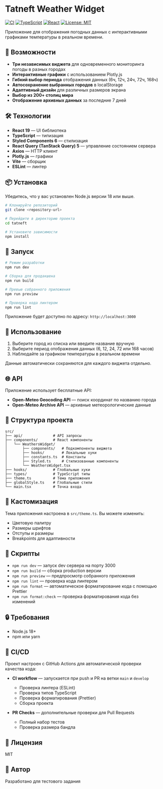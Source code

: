 # Tatneft Weather Widget

[![CI](https://github.com/USERNAME/tatneft/actions/workflows/ci.yml/badge.svg)](https://github.com/USERNAME/tatneft/actions/workflows/ci.yml)
[![TypeScript](https://img.shields.io/badge/TypeScript-5.9-blue.svg)](https://www.typescriptlang.org/)
[![React](https://img.shields.io/badge/React-19-blue.svg)](https://reactjs.org/)
[![License: MIT](https://img.shields.io/badge/License-MIT-yellow.svg)](https://opensource.org/licenses/MIT)

Приложение для отображения погодных данных с интерактивными графиками температуры в реальном времени.

## 🚀 Возможности

- **Три независимых виджета** для одновременного мониторинга погоды в разных городах
- **Интерактивные графики** с использованием Plotly.js
- **Гибкий выбор периода** отображения данных (6ч, 12ч, 24ч, 72ч, 168ч)
- **Автосохранение выбранных городов** в localStorage
- **Адаптивный дизайн** для различных размеров экрана
- **Выбор из 200+ столиц мира**
- **Отображение архивных данных** за последние 7 дней

## 🛠️ Технологии

- **React 19** — UI библиотека
- **TypeScript** — типизация
- **Styled Components 6** — стилизация
- **React Query (TanStack Query) 5** — управление состоянием сервера
- **Axios** — HTTP клиент
- **Plotly.js** — графики
- **Vite** — сборщик
- **ESLint** — линтер

## 📦 Установка

Убедитесь, что у вас установлен Node.js версии 18 или выше.

```bash
# Клонируйте репозиторий
git clone <repository-url>

# Перейдите в директорию проекта
cd tatneft

# Установите зависимости
npm install
```

## 🏃 Запуск

```bash
# Режим разработки
npm run dev

# Сборка для продакшена
npm run build

# Превью собранного приложения
npm run preview

# Проверка кода линтером
npm run lint
```

Приложение будет доступно по адресу: `http://localhost:3000`

## 📖 Использование

1. Выберите город из списка или введите название вручную
2. Выберите период отображения данных (6, 12, 24, 72 или 168 часов)
3. Наблюдайте за графиком температуры в реальном времени

Данные автоматически сохраняются для каждого виджета отдельно.

## 🌐 API

Приложение использует бесплатные API:
- **Open-Meteo Geocoding API** — поиск координат по названию города
- **Open-Meteo Archive API** — архивные метеорологические данные

## 📁 Структура проекта

```
src/
├── api/              # API запросы
├── components/       # React компоненты
│   └── WeathersWidget/
│       ├── components/   # Подкомпоненты виджета
│       ├── hooks/        # Локальные хуки
│       ├── constants.ts  # Константы
│       ├── Styled.ts     # Стилизованные компоненты
│       └── WeathersWidget.tsx
├── hooks/            # Глобальные хуки
├── types/            # TypeScript типы
├── theme.ts          # Тема приложения
├── globalStyle.ts    # Глобальные стили
└── main.tsx          # Точка входа
```

## 🎨 Кастомизация

Тема приложения настроена в `src/theme.ts`. Вы можете изменить:
- Цветовую палитру
- Размеры шрифтов
- Отступы и размеры
- Breakpoints для адаптивности

## 📝 Скрипты

- `npm run dev` — запуск dev сервера на порту 3000
- `npm run build` — сборка production версии
- `npm run preview` — предпросмотр собранного приложения
- `npm run lint` — проверка кода линтером
- `npm run format` — автоматическое форматирование кода с помощью Prettier
- `npm run format:check` — проверка форматирования кода без изменений

## 🔒 Требования

- Node.js 18+
- npm или yarn

## 🔄 CI/CD

Проект настроен с GitHub Actions для автоматической проверки качества кода:

- **CI workflow** — запускается при push и PR на ветки `main` и `develop`
  - Проверка линтера (ESLint)
  - Проверка типов TypeScript
  - Проверка форматирования (Prettier)
  - Сборка проекта

- **PR Checks** — дополнительные проверки для Pull Requests
  - Полный набор тестов
  - Проверка размера бандла

## 📄 Лицензия

MIT

## 👤 Автор

Разработано для тестового задания

